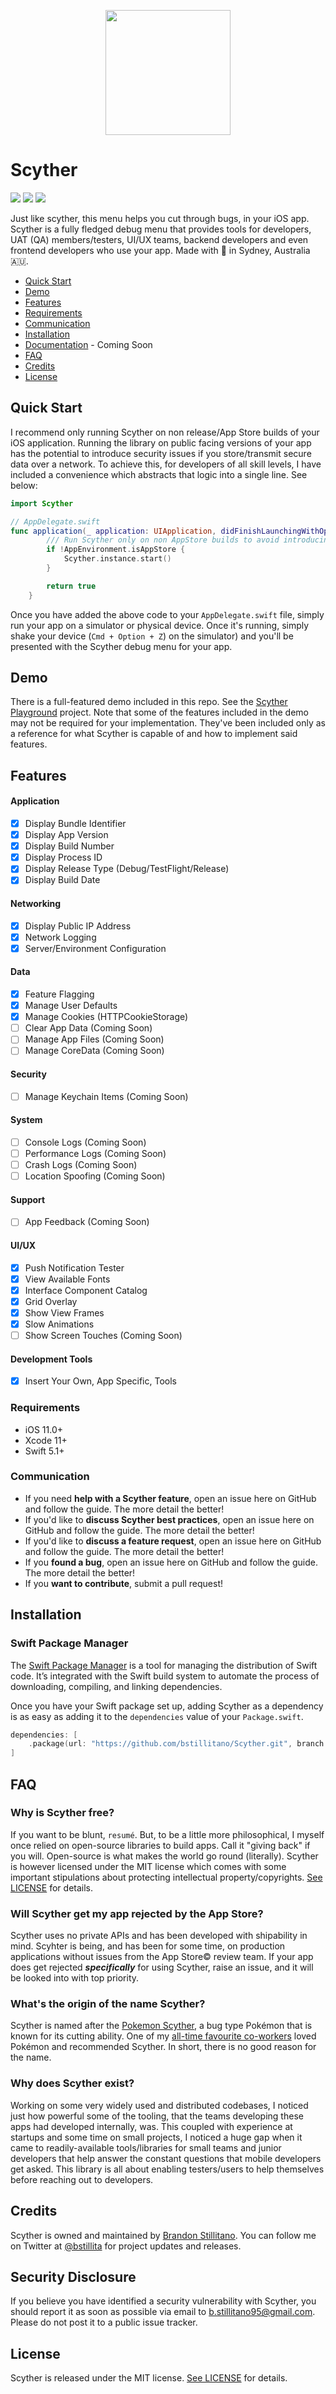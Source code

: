 <p align="center">
  <img width="200" height="200" src="https://cdn.bulbagarden.net/upload/thumb/b/ba/123Scyther.png/600px-123Scyther.png">
</p>

# Scyther

<p align="left">
  <img src="https://img.shields.io/badge/platform-iOS-blue"> <img src="https://img.shields.io/badge/spm-main-green"> <img src="https://img.shields.io/github/license/bstillitano/Scyther">
</p>

Just like scyther, this menu helps you cut through bugs, in your iOS app. Scyther is a fully fledged debug menu that provides tools for developers, UAT (QA) members/testers, UI/UX teams, backend developers and even frontend developers who use your app. Made with 💙 in Sydney, Australia 🇦🇺.

- [Quick Start](#quick-start)
- [Demo](#demo)
- [Features](#features)
- [Requirements](#requirements)
- [Communication](#communication)
- [Installation](#installation)
- [Documentation](#documentation) - Coming Soon
- [FAQ](#faq)
- [Credits](#credits)
- [License](#license)

## Quick Start

I recommend only running Scyther on non release/App Store builds of your iOS application. Running the library on public facing versions of your app has the potential to introduce security issues if you store/transmit secure data over a network. To achieve this, for developers of all skill levels, I have included a convenience which abstracts that logic into a single line. See below:

``` swift
import Scyther

// AppDelegate.swift
func application(_ application: UIApplication, didFinishLaunchingWithOptions launchOptions: [UIApplication.LaunchOptionsKey: Any]?) -> Bool {
        /// Run Scyther only on non AppStore builds to avoid introducing potential security issues into our app.
        if !AppEnvironment.isAppStore {
            Scyther.instance.start()
        }

        return true
    }
```

Once you have added the above code to your `AppDelegate.swift` file, simply run your app on a simulator or physical device. Once it's running, simply shake your device (`Cmd + Option + Z`) on the simulator) and you'll be presented with the Scyther debug menu for your app.

## Demo

There is a full-featured demo included in this repo. See the [Scyther Playground](https://github.com/bstillitano/Scyther/tree/improvement/readme/Scyther%20Playground) project. Note that some of the features included in the demo may not be required for your implementation. They've been included only as a reference for what Scyther is capable of and how to implement said features.

## Features

#### Application

- [x] Display Bundle Identifier
- [x] Display App Version
- [x] Display Build Number
- [x] Display Process ID
- [x] Display Release Type (Debug/TestFlight/Release)
- [x] Display Build Date

#### Networking

- [x] Display Public IP Address
- [x] Network Logging
- [x] Server/Environment Configuration

#### Data

- [x] Feature Flagging
- [x] Manage User Defaults
- [x] Manage Cookies (HTTPCookieStorage)
- [ ] Clear App Data (Coming Soon)
- [ ] Manage App Files (Coming Soon)
- [ ] Manage CoreData (Coming Soon)

#### Security

- [ ] Manage Keychain Items (Coming Soon)

#### System

- [ ] Console Logs (Coming Soon)
- [ ] Performance Logs (Coming Soon)
- [ ] Crash Logs (Coming Soon)
- [ ] Location Spoofing (Coming Soon)

#### Support

- [ ] App Feedback (Coming Soon)

#### UI/UX

- [x] Push Notification Tester
- [x] View Available Fonts
- [x] Interface Component Catalog
- [x] Grid Overlay
- [x] Show View Frames
- [x] Slow Animations
- [ ] Show Screen Touches (Coming Soon)

#### Development Tools

- [x] Insert Your Own, App Specific, Tools

### Requirements

- iOS 11.0+
- Xcode 11+
- Swift 5.1+

### Communication

- If you need **help with a Scyther feature**, open an issue here on GitHub and follow the guide. The more detail the better!
- If you'd like to **discuss Scyther best practices**, open an issue here on GitHub and follow the guide. The more detail the better!
- If you'd like to **discuss a feature request**, open an issue here on GitHub and follow the guide. The more detail the better!
- If you **found a bug**, open an issue here on GitHub and follow the guide. The more detail the better!
- If you **want to contribute**, submit a pull request!

## Installation

### Swift Package Manager

The [Swift Package Manager](https://swift.org/package-manager/) is a tool for managing the distribution of Swift code. It’s integrated with the Swift build system to automate the process of downloading, compiling, and linking dependencies. 

Once you have your Swift package set up, adding Scyther as a dependency is as easy as adding it to the `dependencies` value of your `Package.swift`.

```swift
dependencies: [
    .package(url: "https://github.com/bstillitano/Scyther.git", branch: "main")
]
```

## FAQ

### Why is Scyther free?

If you want to be blunt, `resumé`. But, to be a little more philosophical, I myself once relied on open-source libraries to build apps. Call it "giving back" if you will. Open-source is what makes the world go round (literally). Scyther is however licensed under the MIT license which comes with some important stipulations about protecting intellectual property/copyrights. [See LICENSE](https://github.com/bstillitano/Scyther/blob/master/LICENSE) for details.

### Will Scyther get my app rejected by the App Store?

Scyther uses no private APIs and has been developed with shipability in mind. Scyhter is being, and has been for some time, on production applications without issues from the App Store© review team. If your app does get rejected ***specifically*** for using Scyther, raise an issue, and it will be looked into with top priority.

### What's the origin of the name Scyther?

Scyther is named after the [Pokemon Scyther](https://pokemondb.net/pokedex/scyther), a bug type Pokémon that is known for its cutting ability. One of my [all-time favourite co-workers](https://github.com/danielmoi) loved Pokémon and recommended Scyther. In short, there is no good reason for the name.

### Why does Scyther exist?

Working on some very widely used and distributed codebases, I noticed just how powerful some of the tooling, that the teams developing these apps had developed internally, was. This coupled with experience at startups and some time on small projects, I noticed a huge gap when it came to readily-available tools/libraries for small teams and junior developers that help answer the constant questions that mobile developers get asked. This library is all about enabling testers/users to help themselves before reaching out to developers.

## Credits

Scyther is owned and maintained by [Brandon Stillitano](http://github.com/bstillitano). You can follow me on Twitter at [@bstillita](https://twitter.com/bstillita) for project updates and releases.

## Security Disclosure

If you believe you have identified a security vulnerability with Scyther, you should report it as soon as possible via email to b.stillitano95@gmail.com. Please do not post it to a public issue tracker.

## License

Scyther is released under the MIT license. [See LICENSE](https://github.com/bstillitano/Scyther/blob/master/LICENSE) for details.